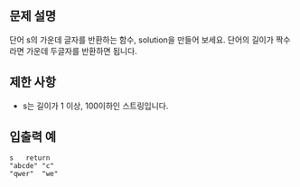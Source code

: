 ## 문제 설명

단어 s의 가운데 글자를 반환하는 함수, solution을 만들어 보세요. 단어의 길이가 짝수라면 가운데 두글자를 반환하면 됩니다.

## 제한 사항

- s는 길이가 1 이상, 100이하인 스트링입니다.

## 입출력 예

```
s	return
"abcde"	"c"
"qwer"	"we"
```
